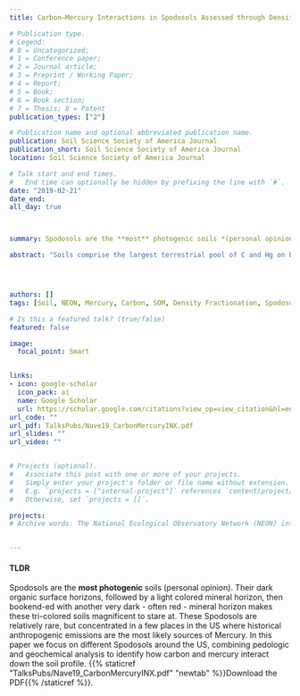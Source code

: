 ```yaml
---
title: Carbon–Mercury Interactions in Spodosols Assessed through Density Fractionation, Radiocarbon Analysis, and Soil Survey Information

# Publication type.
# Legend: 
# 0 = Uncategorized; 
# 1 = Conference paper; 
# 2 = Journal article;
# 3 = Preprint / Working Paper; 
# 4 = Report; 
# 5 = Book; 
# 6 = Book section;
# 7 = Thesis; 8 = Patent
publication_types: ["2"]

# Publication name and optional abbreviated publication name.
publication: Soil Science Society of America Journal
publication_short: Soil Science Society of America Journal
location: Soil Science Society of America Journal

# Talk start and end times.
#   End time can optionally be hidden by prefixing the line with `#`.
date: "2019-02-21"
date_end: 
all_day: true



summary: Spodosols are the **most** photogenic soils *(personal opinion)*. Their dark organic surface horizons, followed by a light colored mineral horizon, then bookend-ed with another very dark - often red - mineral horizon makes these tri-colored soils magnificent to stare at. These Spodosols are relatively rare, but concentrated in a few places in the US where historical anthropogenic emissions are the most likely sources of Mercury. In this paper we focus on different Spodosols around the US, combining pedologic and geochemical analysis to identify how carbon and mercury interact down the soil profile. 

abstract: "Soils comprise the largest terrestrial pool of C and Hg on Earth, and these elements have critical feedbacks to problems ranging from atmospheric pollution and climate change to public health. Empirical evidence suggests these elements cycle closely in a wide range of soils, but mechanistic studies of their interactions within distinct soil organic matter (SOM) pools and between different soil types are needed. Here, we report findings of a novel approach to investigate C–Hg interactions, primarily in Spodosols, in which we: (i) examined density separated topsoil and illuvial horizons of four contrasting Spodosols, and used radiocarbon to investigate interactions between Hg and C cycling in distinct SOM pools; (ii) assessed broader patterns across Spodosols and other soil orders using USDA soil survey laboratory data. Consistent with other studies, C and Hg concentrations of individual soil horizons were positively related across the four contrasting Spodosols. Carbon and Hg were also positively related in the density fractions comprising individual soil horizons, but radiocarbon analysis revealed fundamental differences in Hg retention in modern, C-rich fractions vs. low-C fractions containing less modern radiocarbon. The lack of significant site-to-site variation in C and Hg across these sites (and Spodosols more broadly), contrasted against significant differences between horizons and fractions, suggests processes controlling C–Hg interactions are consistent across the taxonomic order. Furthermore, significant differences between other soil orders indicate that processes controlling soil formation — as represented by soil taxonomy — can explain differences in C–Hg interactions and their distribution across soils."




authors: []
tags: [Soil, NEON, Mercury, Carbon, SOM, Density Fractionation, Spodosol, Radiocarbon]

# Is this a featured talk? (true/false)
featured: false

image: 
  focal_point: Smart


links:
- icon: google-scholar 
  icon_pack: ai
  name: Google Scholar
  url: https://scholar.google.com/citations?view_op=view_citation&hl=en&user=miYEsFoAAAAJ&citation_for_view=miYEsFoAAAAJ:zYLM7Y9cAGgC
url_code: ""
url_pdf: TalksPubs/Nave19_CarbonMercuryINX.pdf
url_slides: ""
url_video: ""


# Projects (optional).
#   Associate this post with one or more of your projects.
#   Simply enter your project's folder or file name without extension.
#   E.g. `projects = ["internal-project"]` references `content/project/deep-learning/index.md`.
#   Otherwise, set `projects = []`.

projects:
# Archive words: The National Ecological Observatory Network (NEON) integrates hard infrastructure along with cloud-based data products that are publicly available. In this paper we advertised just *some* of the capabilities that NEON currently has, and describe how other site-specific instruments/observations may be incorporated. 


---
```


#### TLDR
Spodosols are the **most photogenic** soils (personal opinion). Their dark organic surface horizons, followed by a light colored mineral horizon, then bookend-ed with another very dark - often red - mineral horizon makes these tri-colored soils magnificent to stare at. These Spodosols are relatively rare, but concentrated in a few places in the US where historical anthropogenic emissions are the most likely sources of Mercury. In this paper we focus on different Spodosols around the US, combining pedologic and geochemical analysis to identify how carbon and mercury interact down the soil profile. {{% staticref "TalksPubs/Nave19_CarbonMercuryINX.pdf" "newtab" %}}Download the PDF{{% /staticref %}}. 

